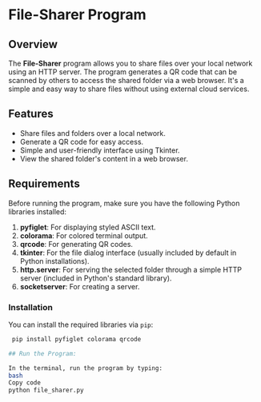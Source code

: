 # File-Sharer Program

## Overview
The **File-Sharer** program allows you to share files over your local network using an HTTP server. The program generates a QR code that can be scanned by others to access the shared folder via a web browser. It's a simple and easy way to share files without using external cloud services.

## Features
- Share files and folders over a local network.
- Generate a QR code for easy access.
- Simple and user-friendly interface using Tkinter.
- View the shared folder's content in a web browser.

## Requirements

Before running the program, make sure you have the following Python libraries installed:

1. **pyfiglet**: For displaying styled ASCII text.
2. **colorama**: For colored terminal output.
3. **qrcode**: For generating QR codes.
4. **tkinter**: For the file dialog interface (usually included by default in Python installations).
5. **http.server**: For serving the selected folder through a simple HTTP server (included in Python's standard library).
6. **socketserver**: For creating a server.

### Installation

You can install the required libraries via `pip`:

```bash
 pip install pyfiglet colorama qrcode

## Run the Program:

In the terminal, run the program by typing:
bash
Copy code
python file_sharer.py






